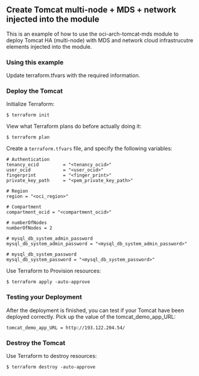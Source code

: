 ## Create Tomcat multi-node + MDS + network injected into the module
This is an example of how to use the oci-arch-tomcat-mds module to deploy Tomcat HA (multi-node) with MDS and network cloud infrastrucutre elements injected into the module.
  
### Using this example
Update terraform.tfvars with the required information.

### Deploy the Tomcat
Initialize Terraform:
```
$ terraform init
```
View what Terraform plans do before actually doing it:
```
$ terraform plan
```

Create a `terraform.tfvars` file, and specify the following variables:

```
# Authentication
tenancy_ocid         = "<tenancy_ocid>"
user_ocid            = "<user_ocid>"
fingerprint          = "<finger_print>"
private_key_path     = "<pem_private_key_path>"

# Region
region = "<oci_region>"

# Compartment
compartment_ocid = "<compartment_ocid>"

# numberOfNodes
numberOfNodes = 2

# mysql_db_system_admin_password 
mysql_db_system_admin_password = "<mysql_db_system_admin_password>"

# mysql_db_system_password 
mysql_db_system_password = "<mysql_db_system_password>"
```

Use Terraform to Provision resources:
```
$ terraform apply -auto-approve
```

### Testing your Deployment
After the deployment is finished, you can test if your Tomcat have been deployed correctly. Pick up the value of the tomcat_demo_app_URL:

```
tomcat_demo_app_URL = http://193.122.204.54/
```

### Destroy the Tomcat 

Use Terraform to destroy resources:
```
$ terraform destroy -auto-approve
```